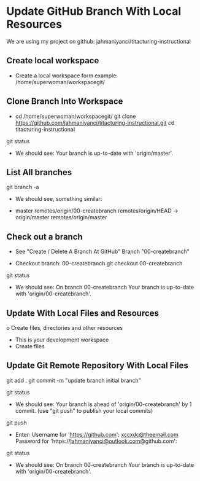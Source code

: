 Update GitHub Branch With Local Resources 
======================================================
We are using my project on github: jahmaniyanci/titacturing-instructional


Create local workspace
------------------------------------------------------
- Create a local workspace form example:
/home/superwoman/workspacegit/


Clone Branch Into Workspace
------------------------------------------------------
- cd /home/superwoman/workspacegit/
git clone https://github.com/jahmaniyanci/titacturing-instructional.git
cd titacturing-instructional

git status
* We should see: 
Your branch is up-to-date with 'origin/master'.


List All branches
------------------------------------------------------
git branch -a

- We should see, something similar:
* master
remotes/origin/00-createbranch
remotes/origin/HEAD -> origin/master
remotes/origin/master


Check out a branch
------------------------------------------------------
* See "Create / Delete A Branch At GitHub" 
  Branch "00-createbranch"

- Checkout branch: 00-createbranch
git checkout 00-createbranch 

git status
- We should see:
On branch 00-createbranch
Your branch is up-to-date with 'origin/00-createbranch'.


Update With Local Files and Resources
------------------------------------------------------
o Create files, directories and other resources
- This is your development workspace
- Create files


Update Git Remote Repository With Local Files
------------------------------------------------------
git add .
git commit -m "update branch initial branch"

git status
- We should see:
Your branch is ahead of 'origin/00-createbranch' by 1 commit.
(use "git push" to publish your local commits)

git push
- Enter:
Username for 'https://github.com': xccxdc@theemail.com
Password for 'https://jahmaniyanci@outlook.com@github.com':

git status

- We should see:
On branch 00-createbranch
Your branch is up-to-date with 'origin/00-createbranch'.








